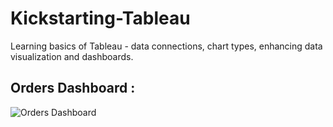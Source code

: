 # Kickstarting-Tableau
Learning basics of Tableau - data connections, chart types, enhancing data visualization and dashboards.

## Orders Dashboard : 
 ![Orders Dashboard](https://user-images.githubusercontent.com/44763152/111865612-1d9b2400-898e-11eb-83da-077e89ad5e83.png)
